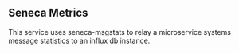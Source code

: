 ## Seneca Metrics

This service uses seneca-msgstats to relay a microservice systems message statistics
to an influx db instance. 

